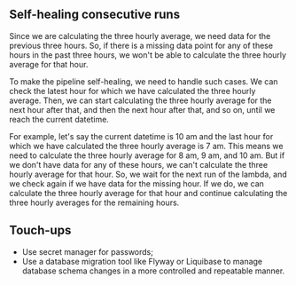 ## Self-healing consecutive runs

Since we are calculating the three hourly average, we need data for the previous three hours. So, if there is a missing data point for any of these hours in the past three hours, we won't be able to calculate the three hourly average for that hour.

To make the pipeline self-healing, we need to handle such cases. We can check the latest hour for which we have calculated the three hourly average. Then, we can start calculating the three hourly average for the next hour after that, and then the next hour after that, and so on, until we reach the current datetime.

For example, let's say the current datetime is 10 am and the last hour for which we have calculated the three hourly average is 7 am. This means we need to calculate the three hourly average for 8 am, 9 am, and 10 am. But if we don't have data for any of these hours, we can't calculate the three hourly average for that hour. So, we wait for the next run of the lambda, and we check again if we have data for the missing hour. If we do, we can calculate the three hourly average for that hour and continue calculating the three hourly averages for the remaining hours.

## Touch-ups

- Use secret manager for passwords;
- Use a database migration tool like Flyway or Liquibase to manage database schema changes in a more controlled and repeatable manner.
